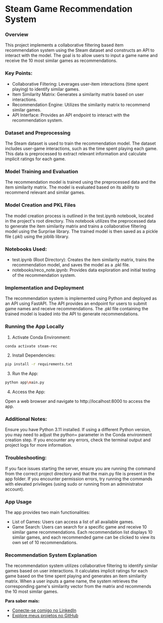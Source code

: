 # Steam Game Recommendation System
### Overview
This project implements a collaborative filtering based item recommendation system using the Steam dataset and constructs an API to interact with the model. The goal is to allow users to input a game name and receive the 10 most similar games as recommendations.

### Key Points:

* Collaborative Filtering: Leverages user-item interactions (time spent playing) to identify similar games.
* Item Similarity Matrix: Generates a similarity matrix based on user interactions.
* Recommendation Engine: Utilizes the similarity matrix to recommend similar games.
* API Interface: Provides an API endpoint to interact with the recommendation system.
### Dataset and Preprocessing
The Steam dataset is used to train the recommendation model. The dataset includes user-game interactions, such as the time spent playing each game. This data is preprocessed to extract relevant information and calculate implicit ratings for each game.

### Model Training and Evaluation
The recommendation model is trained using the preprocessed data and the item similarity matrix. The model is evaluated based on its ability to recommend relevant and similar games.

### Model Creation and PKL Files

The model creation process is outlined in the test.ipynb notebook, located in the project's root directory. This notebook utilizes the preprocessed data to generate the item similarity matrix and trains a collaborative filtering model using the Surprise library. The trained model is then saved as a pickle file (.pkl) using the joblib library.

### Notebooks Used:

* test.ipynb (Root Directory): Creates the item similarity matrix, trains the recommendation model, and saves the model as a .pkl file.
* notebooks/reco_note.ipynb: Provides data exploration and initial testing of the recommendation system.
### Implementation and Deployment
The recommendation system is implemented using Python and deployed as an API using FastAPI. The API provides an endpoint for users to submit game names and receive recommendations. The .pkl file containing the trained model is loaded into the API to generate recommendations.

### Running the App Locally
1. Activate Conda Environment:

```bash
conda activate steam-rec
```

2. Install Dependencies:

```bash
pip install -r requirements.txt
```
3. Run the App:
```bash
python app\main.py
```
4. Access the App:

Open a web browser and navigate to http://localhost:8000 to access the app.

### Additional Notes:

Ensure you have Python 3.11 installed. If using a different Python version, you may need to adjust the python= parameter in the Conda environment creation step.
If you encounter any errors, check the terminal output and project logs for more information.
### Troubleshooting:

If you face issues starting the server, ensure you are running the command from the correct project directory and that the main.py file is present in the app folder.
If you encounter permission errors, try running the commands with elevated privileges (using sudo or running from an administrator account).
### App Usage
The app provides two main functionalities:

* List of Games: Users can access a list of all available games.
* Game Search: Users can search for a specific game and receive 10 similar game recommendations.
Each recommendation list displays 10 similar games, and each recommended game can be clicked to view its own set of 10 recommendations.

### Recommendation System Explanation
The recommendation system utilizes collaborative filtering to identify similar games based on user interactions. It calculates implicit ratings for each game based on the time spent playing and generates an item similarity matrix. When a user inputs a game name, the system retrieves the corresponding game's similarity vector from the matrix and recommends the 10 most similar games.

**Para saber mais:**

* [Conecte-se comigo no LinkedIn](https://www.linkedin.com/in/daniel-braga-reis-725aa012a/)
* [Explore meus projetos no GitHub](https://github.com/Danielbrgs?tab=repositories)

